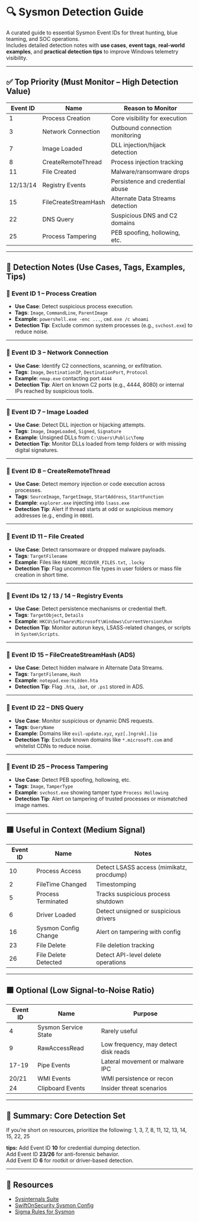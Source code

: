 # 🔍 Sysmon Detection Guide

A curated guide to essential Sysmon Event IDs for threat hunting, blue teaming, and SOC operations.  
Includes detailed detection notes with **use cases**, **event tags**, **real-world examples**, and **practical detection tips** to improve Windows telemetry visibility.

---

## ✅ Top Priority (Must Monitor – High Detection Value)

| Event ID | Name                   | Reason to Monitor |
|----------|------------------------|-------------------|
| 1        | Process Creation       | Core visibility for execution |
| 3        | Network Connection     | Outbound connection monitoring |
| 7        | Image Loaded           | DLL injection/hijack detection |
| 8        | CreateRemoteThread     | Process injection tracking |
| 11       | File Created           | Malware/ransomware drops |
| 12/13/14 | Registry Events        | Persistence and credential abuse |
| 15       | FileCreateStreamHash   | Alternate Data Streams detection |
| 22       | DNS Query              | Suspicious DNS and C2 domains |
| 25       | Process Tampering      | PEB spoofing, hollowing, etc. |

---

## 🧠 Detection Notes (Use Cases, Tags, Examples, Tips)

### 🔹 Event ID 1 – Process Creation

- **Use Case**: Detect suspicious process execution.
- **Tags**: `Image`, `CommandLine`, `ParentImage`
- **Example**: `powershell.exe -enc ...`, `cmd.exe /c whoami`
- **Detection Tip**: Exclude common system processes (e.g., `svchost.exe`) to reduce noise.

---

### 🔹 Event ID 3 – Network Connection

- **Use Case**: Identify C2 connections, scanning, or exfiltration.
- **Tags**: `Image`, `DestinationIP`, `DestinationPort`, `Protocol`
- **Example**: `nmap.exe` contacting port `4444`
- **Detection Tip**: Alert on known C2 ports (e.g., 4444, 8080) or internal IPs reached by suspicious tools.

---

### 🔹 Event ID 7 – Image Loaded

- **Use Case**: Detect DLL injection or hijacking attempts.
- **Tags**: `Image`, `ImageLoaded`, `Signed`, `Signature`
- **Example**: Unsigned DLLs from `C:\Users\Public\Temp`
- **Detection Tip**: Monitor DLLs loaded from temp folders or with missing digital signatures.

---

### 🔹 Event ID 8 – CreateRemoteThread

- **Use Case**: Detect memory injection or code execution across processes.
- **Tags**: `SourceImage`, `TargetImage`, `StartAddress`, `StartFunction`
- **Example**: `explorer.exe` injecting into `lsass.exe`
- **Detection Tip**: Alert if thread starts at odd or suspicious memory addresses (e.g., ending in `0B80`).

---

### 🔹 Event ID 11 – File Created

- **Use Case**: Detect ransomware or dropped malware payloads.
- **Tags**: `TargetFilename`
- **Example**: Files like `README_RECOVER_FILES.txt`, `.locky`
- **Detection Tip**: Flag uncommon file types in user folders or mass file creation in short time.

---

### 🔹 Event IDs 12 / 13 / 14 – Registry Events

- **Use Case**: Detect persistence mechanisms or credential theft.
- **Tags**: `TargetObject`, `Details`
- **Example**: `HKCU\Software\Microsoft\Windows\CurrentVersion\Run`
- **Detection Tip**: Monitor autorun keys, LSASS-related changes, or scripts in `System\Scripts`.

---

### 🔹 Event ID 15 – FileCreateStreamHash (ADS)

- **Use Case**: Detect hidden malware in Alternate Data Streams.
- **Tags**: `TargetFilename`, `Hash`
- **Example**: `notepad.exe:hidden.hta`
- **Detection Tip**: Flag `.hta`, `.bat`, or `.ps1` stored in ADS.

---

### 🔹 Event ID 22 – DNS Query

- **Use Case**: Monitor suspicious or dynamic DNS requests.
- **Tags**: `QueryName`
- **Example**: Domains like `evil-update.xyz`, `xyz[.]ngrok[.]io`
- **Detection Tip**: Exclude known domains like `*.microsoft.com` and whitelist CDNs to reduce noise.

---

### 🔹 Event ID 25 – Process Tampering

- **Use Case**: Detect PEB spoofing, hollowing, etc.
- **Tags**: `Image`, `TamperType`
- **Example**: `svchost.exe` showing tamper type `Process Hollowing`
- **Detection Tip**: Alert on tampering of trusted processes or mismatched image names.

---

## 🟨 Useful in Context (Medium Signal)

| Event ID | Name                     | Notes |
|----------|--------------------------|-------|
| 10       | Process Access           | Detect LSASS access (mimikatz, procdump) |
| 2        | FileTime Changed         | Timestomping |
| 5        | Process Terminated       | Tracks suspicious process shutdown |
| 6        | Driver Loaded            | Detect unsigned or suspicious drivers |
| 16       | Sysmon Config Change     | Alert on tampering with config |
| 23       | File Delete              | File deletion tracking |
| 26       | File Delete Detected     | Detect API-level delete operations |

---

## 🟩 Optional (Low Signal-to-Noise Ratio)

| Event ID | Name             | Purpose |
|----------|------------------|---------|
| 4        | Sysmon Service State | Rarely useful |
| 9        | RawAccessRead        | Low frequency, may detect disk reads |
| 17-19    | Pipe Events          | Lateral movement or malware IPC |
| 20/21    | WMI Events           | WMI persistence or recon |
| 24       | Clipboard Events     | Insider threat scenarios |

---

## 📌 Summary: Core Detection Set

If you’re short on resources, prioritize the following:
1, 3, 7, 8, 11, 12, 13, 14, 15, 22, 25

**tips:**
Add Event ID **10** for credential dumping detection.  
Add Event ID **23/26** for anti-forensic behavior.  
Add Event ID **6** for rootkit or driver-based detection.

---

## 🔗 Resources

- [Sysinternals Suite](https://docs.microsoft.com/en-us/sysinternals/downloads/sysinternals-suite)
- [SwiftOnSecurity Sysmon Config](https://github.com/SwiftOnSecurity/sysmon-config)
- [Sigma Rules for Sysmon](https://github.com/SigmaHQ/sigma)
